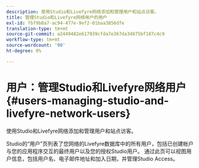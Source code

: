 ```yaml
---
description: 使用Studio和Livefyre网络添加和管理用户和站点访客。
title: 管理Studio和Livefyre网络用户的用户
exl-id: fbf9b8a7-ac94-477e-9ef2-01baa3856dfe
translation-type: tm+mt
source-git-commit: a2449482e617939cfda7e367da34875bf187c4c9
workflow-type: tm+mt
source-wordcount: '90'
ht-degree: 0%

---
```


# 用户：管理Studio和Livefyre网络用户{#users-managing-studio-and-livefyre-network-users}

使用Studio和Livefyre网络添加和管理用户和站点访客。

Studio的“用户”页列表了您网络的Livefyre数据库中的所有用户，包括已创建帐户与您的应用程序交互的最终用户以及您的授权Studio用户。 通过此页可以视图用户信息，包括用户名、电子邮件地址和加入日期，并管理Studio Access。
